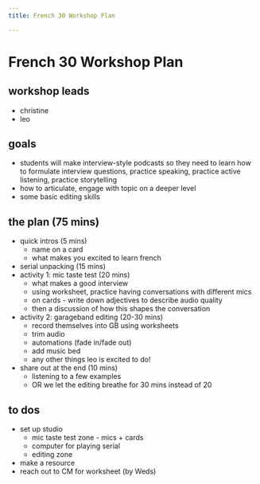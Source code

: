 ```yaml
---
title: French 30 Workshop Plan

---
```


# French 30 Workshop Plan

## workshop leads
* christine
* leo 

## goals
* students will make interview-style podcasts so they need to learn how to formulate interview questions, practice speaking, practice active listening, practice storytelling
* how to articulate, engage with topic on a deeper level
* some basic editing skills

## the plan (75 mins)
* quick intros (5 mins)
    * name on a card
    * what makes you excited to learn french
* serial unpacking (15 mins)
* activity 1: mic taste test (20 mins)
    * what makes a good interview
    * using worksheet, practice having conversations with different mics
    * on cards - write down adjectives to describe audio quality
    * then a discussion of how this shapes the conversation
* activity 2: garageband editing (20-30 mins)
    * record themselves into GB using worksheets
    * trim audio
    * automations (fade in/fade out)
    * add music bed
    * any other things leo is excited to do!
* share out at the end (10 mins)
    * listening to a few examples
    * OR we let the editing breathe for 30 mins instead of 20

## to dos
* set up studio
    * mic taste test zone - mics + cards
    * computer for playing serial
    * editing zone
* make a resource
* reach out to CM for worksheet (by Weds)